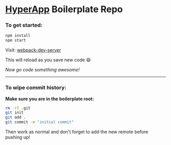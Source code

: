 # [HyperApp](https://github.com/hyperapp/hyperapp) Boilerplate Repo

### To get started:

```bash
npm install
npm start
```

Visit: [webpack-dev-server](http://localhost:8080/webpack-dev-server/index.html)

This will reload as you save new code :smile:

*Now go code something awesome!*

***

### To wipe commit history:

**Make sure you are in the boilerplate root:**

```bash
rm -rf .git 
git init
git add . 
git commit -m "initial commit"
```

Then work as normal and don't forget to add the new remote before pushing up!
